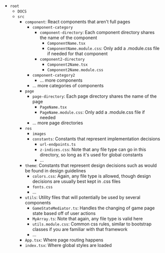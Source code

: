 - `root`
    - `DOCS`
    - `src`
        - `component`: React components that aren't full pages
            - `component-category`
                - `component-directory`: Each component directory shares the name of the component
                    - `ComponentName.tsx`
                    - `ComponentName.module.css`: Only add a .module.css file if needed for that component
                - `component2-directory`
                    - `Component2Name.tsx`
                    - `Component2Name.module.css`
            - `component-category2`
                - ... more components
            - ... more categories of components
        - `page`
            - `page-directory`: Each page directory shares the name of the page
                - `PageName.tsx`
                - `PageName.module.css`: Only add a .module.css file if needed
            - ... more page directories
        - `res`
            - `images`
            - `constants`: Constants that represent implementation decisions
                - `url-endpoints.ts`
                - `z-indices.css`: Note that any file type can go in this directory, so long as it's used for global constants
                - ...
        - `theme`: Constants that represent design decisions such as would be found in design guidelines
            - `colors.css`: Again, any file type is allowed, though design decisions are usually best kept in .css files
            - `fonts.css`
            - ...
        - `utils`: Utility files that will potentially be used by several components
            - `GameStateMediator.ts`: Handles the changing of game page state based off of user actions
            - `MyArray.ts`: Note that again, any file type is valid here
            - `utils.module.css`: Common css rules, similar to bootstrap classes if you are familiar with that framework
            - ...
        - `App.tsx`: Where page routing happens
        - `index.tsx`: Where global styles are loaded

